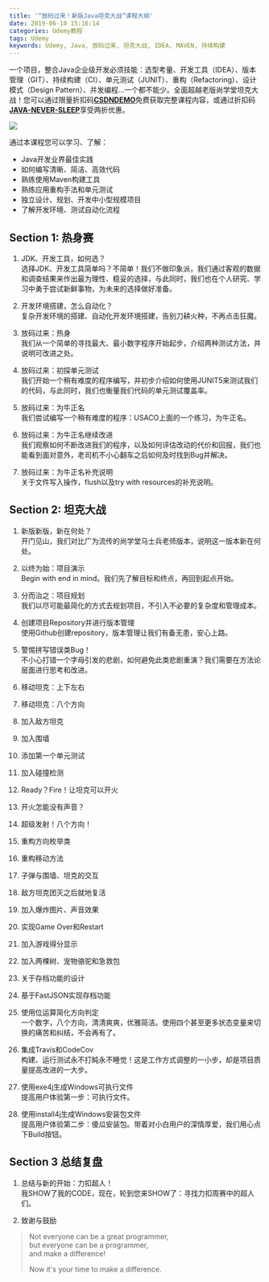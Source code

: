 ```yaml
---
title: '“放码过来！新版Java坦克大战”课程大纲'
date: 2019-06-10 15:16:14
categories: Udemy教程
tags: Udemy
keywords: Udemy, Java, 放码过来, 坦克大战, IDEA, MAVEN, 持续构建
---
```


一个项目，整合Java企业级开发必须技能：选型考量、开发工具（IDEA）、版本管理（GIT）、持续构建（CI）、单元测试（JUNIT）、重构（Refactoring）、设计模式（Design Pattern）、并发编程...一个都不能少。全面超越老版尚学堂坦克大战！您可以通过限量折扣码[**CSDNDEMO**](https://www.udemy.com/java-tank-war/?couponCode=CSDNDEMO)免费获取完整课程内容，或通过折扣码[**JAVA-NEVER-SLEEP**](https://www.udemy.com/java-tank-war/?couponCode=JAVA-NEVER-SLEEP)享受两折优惠。

[![](https://www.dropbox.com/s/c40u990645zw8lx/Show_Me_The_Code.jpg?dl=1)](https://www.udemy.com/java-tank-war/?couponCode=JAVA-NEVER-SLEEP)<!-- more -->

通过本课程您可以学习、了解：
- Java开发业界最佳实践
- 如何编写清晰、简洁、高效代码
- 熟练使用Maven构建工具
- 熟练应用重构手法和单元测试
- 独立设计、规划、开发中小型规模项目
- 了解开发环境、测试自动化流程

## Section 1: 热身赛
1. JDK、开发工具，如何选？  
选择JDK、开发工具简单吗？不简单！我们不做印象派，我们通过客观的数据和调查结果来作出最为理性、稳妥的选择，与此同时，我们也在个人研究、学习中勇于尝试新鲜事物，为未来的选择做好准备。

2. 开发环境搭建，怎么自动化？  
复杂开发环境的搭建、自动化开发环境搭建，告别刀耕火种，不再点击狂魔。

3. 放码过来：热身  
我们从一个简单的寻找最大、最小数字程序开始起步，介绍两种测试方法，并说明可改进之处。

4. 放码过来：初探单元测试  
我们开始一个稍有难度的程序编写，并初步介绍如何使用JUNIT5来测试我们的代码，与此同时，我们也衡量我们代码的单元测试覆盖率。

5. 放码过来：为牛正名  
我们尝试编写一个稍有难度的程序：USACO上面的一个练习，为牛正名。

6. 放码过来：为牛正名继续改进  
我们观察如何不断改进我们的程序，以及如何评估改动的代价和回报，我们也能看到面对意外，老司机不小心翻车之后如何及时找到Bug并解决。

7. 放码过来：为牛正名补充说明  
关于文件写入操作，flush以及try with resources的补充说明。

## Section 2: 坦克大战
1. 新版新版，新在何处？  
开门见山，我们对比广为流传的尚学堂马士兵老师版本，说明这一版本新在何处。

2. 以终为始：项目演示  
Begin with end in mind。我们先了解目标和终点，再回到起点开始。

3. 分而治之：项目规划  
我们以尽可能最简化的方式去规划项目，不引入不必要的复杂度和管理成本。

4. 创建项目Repository并进行版本管理  
使用Github创建repository，版本管理让我们有备无患，安心上路。

5. 警惕拼写错误类Bug！  
不小心打错一个字母引发的悲剧，如何避免此类悲剧重演？我们需要在方法论层面进行思考和改进。

6. 移动坦克：上下左右

7. 移动坦克：八个方向

8. 加入敌方坦克

9. 加入围墙

10. 添加第一个单元测试

11. 加入碰撞检测

12. Ready？Fire！让坦克可以开火

13. 开火怎能没有声音？

14. 超级发射！八个方向！

15. 重构方向枚举类

16. 重构移动方法

17. 子弹与围墙、坦克的交互

18. 敌方坦克团灭之后就地复活

19. 加入爆炸图片、声音效果

20. 实现Game Over和Restart

21. 加入游戏得分显示

22. 加入两棵树、宠物骆驼和急救包

23. 关于存档功能的设计

24. 基于FastJSON实现存档功能

25. 使用位运算简化方向判定  
一个数字，八个方向，清清爽爽，优雅简洁。使用四个甚至更多状态变量来切换的痛苦和纠结，不会再有了。

26. 集成Travis和CodeCov  
构建、运行测试永不打盹永不睡觉！这是工作方式调整的一小步，却是项目质量提高改进的一大步。

27. 使用exe4j生成Windows可执行文件  
提高用户体验第一步：可执行文件。

28. 使用install4j生成Windows安装包文件  
提高用户体验第二步：傻瓜安装包。带着对小白用户的深情厚爱，我们用心点下Build按钮。

## Section 3 总结复盘
1. 总结与新的开始：力扣超人！  
我SHOW了我的CODE，现在，轮到您来SHOW了：寻找力扣周赛中的超人们。

2. 致谢与鼓励  
> Not everyone can be a great programmer,   
but everyone can be a programmer,  
and make a difference!
> 
> Now it's your time to make a difference.

<script type="text/javascript">
amzn_assoc_placement = "adunit0";
amzn_assoc_search_bar = "true";
amzn_assoc_tracking_id = "javaneversleep-20";
amzn_assoc_ad_mode = "manual";
amzn_assoc_ad_type = "smart";
amzn_assoc_marketplace = "amazon";
amzn_assoc_region = "US";
amzn_assoc_title = "";
amzn_assoc_linkid = "7006aa2cdd12ccf1fc87222b384c9e00";
amzn_assoc_asins = "B01NBEQCA1,0596517335,0201485672,1787285731";
</script>
<script src="//z-na.amazon-adsystem.com/widgets/onejs?MarketPlace=US"></script>